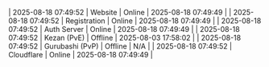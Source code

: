 | 2025-08-18 07:49:52 | Website | Online | 2025-08-18 07:49:49 |
| 2025-08-18 07:49:52 | Registration | Online | 2025-08-18 07:49:49 |
| 2025-08-18 07:49:52 | Auth Server | Online | 2025-08-18 07:49:49 |
| 2025-08-18 07:49:52 | Kezan (PvE) | Offline | 2025-08-03 17:58:02 |
| 2025-08-18 07:49:52 | Gurubashi (PvP) | Offline | N/A |
| 2025-08-18 07:49:52 | Cloudflare | Online | 2025-08-18 07:49:49 |

